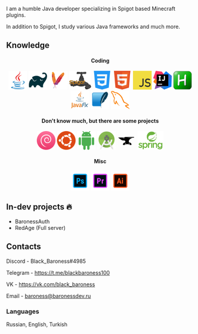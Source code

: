 I am a humble Java developer specializing in Spigot based Minecraft plugins. 

In addition to Spigot, I study various Java frameworks and much more.

## Knowledge
<h4 align="center">Coding</h4>
<p align="center">
  <img src="https://github.com/BlackBaroness/BlackBaroness/blob/main/java.png" width="50" height="50"/>
  <img src="https://github.com/BlackBaroness/BlackBaroness/blob/main/gradle.png" width="50" height="50" />
  <img src="https://github.com/BlackBaroness/BlackBaroness/blob/main/maven.png" width="50" height="50" />
  <img src="https://github.com/BlackBaroness/BlackBaroness/blob/main/spigot.png" width="60" height="50" />
  <img src="https://github.com/BlackBaroness/BlackBaroness/blob/main/css.png" width="50" height="50" />
  <img src="https://github.com/BlackBaroness/BlackBaroness/blob/main/html.png" width="50" height="50" />
  <img src="https://github.com/BlackBaroness/BlackBaroness/blob/main/javascript.png" width="50" height="50" />
  <img src="https://github.com/BlackBaroness/BlackBaroness/blob/main/idea.png" width="50" height="50" />
  <img src="https://github.com/BlackBaroness/BlackBaroness/blob/main/autohotkey.png" width="50" height="50" />
  <img src="https://github.com/BlackBaroness/BlackBaroness/blob/main/javafx.png" width="50" height="50" />
  <img src="https://github.com/BlackBaroness/BlackBaroness/blob/main/sqlite.png" width="50" height="50" />
  <img src="https://github.com/BlackBaroness/BlackBaroness/blob/main/mysql.png" width="50" height="50" />
</p>
<h4 align="center">Don't know much, but there are some projects</h4>
<p align="center">
  <img src="https://github.com/BlackBaroness/BlackBaroness/blob/main/debian.png" width="50" height="50" />
  <img src="https://github.com/BlackBaroness/BlackBaroness/blob/main/ubuntu.png" width="50" height="50" />
  <img src="https://github.com/BlackBaroness/BlackBaroness/blob/main/android.png" width="50" height="50" />
  <img src="https://github.com/BlackBaroness/BlackBaroness/blob/main/androidstudio.png" width="50" height="50" />
  <img src="https://github.com/BlackBaroness/BlackBaroness/blob/main/forge.png" width="50" height="50" />
  <img src="https://github.com/BlackBaroness/BlackBaroness/blob/main/spring.png" width="70" height="50" />
</p>
<h4 align="center">Misc</h4>
<p align="center">
  <img src="https://github.com/BlackBaroness/BlackBaroness/blob/main/photoshop.png" width="50" height="50"/>
  <img src="https://github.com/BlackBaroness/BlackBaroness/blob/main/premiere.png" width="50" height="50"/>
  <img src="https://github.com/BlackBaroness/BlackBaroness/blob/main/illustrator.png" width="50" height="50"/>
</p>


## In-dev projects 🔥
- BaronessAuth
- RedAge (Full server)

## Contacts
Discord - Black_Baroness#4985

Telegram - https://t.me/blackbaroness100

VK - https://vk.com/black_baroness

Email - baroness@baronessdev.ru

### Languages
Russian, English, Turkish

